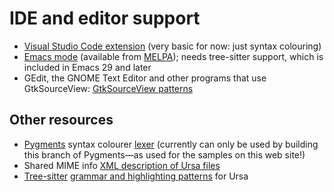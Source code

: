 # IDE and editor support

* [Visual Studio Code extension](https://github.com/ursalang/ursa-vscode) (very basic for now: just syntax colouring)
* [Emacs mode](https://github.com/ursalang/ursa-ts-mode) (available from [MELPA](https://melpa.org/#/ursa-ts-mode)); needs tree-sitter support, which is included in Emacs 29 and later
* GEdit, the GNOME Text Editor and other programs that use GtkSourceView: [GtkSourceView patterns](https://github.com/ursalang/ursa-gtksourceview)


## Other resources

* [Pygments](https://pygments.org) syntax colourer [lexer](https://github.com/rrthomas/pygments/blob/ursa/pygments/lexers/ursa.py) (currently can only be used by building this branch of Pygments—as used for the samples on this web site!)
* Shared MIME info [XML description of Ursa files](https://github.com/ursalang/ursa-gtksourceview/blob/main/ursa.xml)
* [Tree-sitter](https://tree-sitter.github.io/tree-sitter/) [grammar and highlighting patterns](https://github.com/ursalang/tree-sitter-ursa) for Ursa
